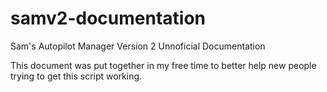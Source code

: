 # samv2-documentation
Sam's Autopilot Manager Version 2 Unnoficial Documentation

This document was put together in my free time to better help new people trying to get this script working.
